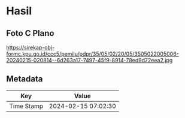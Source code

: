 # Hasil

## Foto C Plano

https://sirekap-obj-formc.kpu.go.id/ccc5/pemilu/pdpr/35/05/02/20/05/3505022005006-20240215-020814--6d263a17-7497-45f9-8914-78ed9d72eea2.jpg


## Metadata

| Key        | Value               |
| ---------- | ------------------- |
| Time Stamp | 2024-02-15 07:02:30 |



